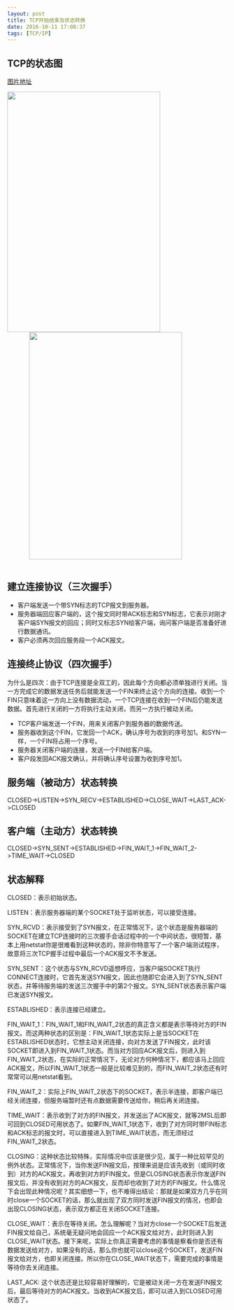 ```yaml
---
layout: post
title: TCP开始结束及状态转换
date: 2016-10-11 17:08:37
tags: [TCP/IP]
---
```


## TCP的状态图

<!-- more -->

[图片地址](http://www.tcpipguide.com/free/t_TCPOperationalOverviewandtheTCPFiniteStateMachineF-2.htm)

<img src="http://mufool.qiniudn.com/tcp/tcpfsm.png" width="350" height="550" align="top" style="float:left;" alt="">
<img src="http://mufool.qiniudn.com/tcp/tcpopenclose.jpg" width="350" height="520" style="margin-left:50px;" alt=""><br/><br/>

## 建立连接协议（三次握手）

* 客户端发送一个带SYN标志的TCP报文到服务器。
* 服务器端回应客户端的，这个报文同时带ACK标志和SYN标志，它表示对刚才客户端SYN报文的回应；同时又标志SYN给客户端，询问客户端是否准备好进行数据通讯。
* 客户必须再次回应服务段一个ACK报文。

## 连接终止协议（四次握手）

为什么是四次：由于TCP连接是全双工的，因此每个方向都必须单独进行关闭。当一方完成它的数据发送任务后就能发送一个FIN来终止这个方向的连接。收到一个FIN只意味着这一方向上没有数据流动，一个TCP连接在收到一个FIN后仍能发送数据。首先进行关闭的一方将执行主动关闭，而另一方执行被动关闭。

* TCP客户端发送一个FIN，用来关闭客户到服务器的数据传送。
* 服务器收到这个FIN，它发回一个ACK，确认序号为收到的序号加1。和SYN一样，一个FIN将占用一个序号。
* 服务器关闭客户端的连接，发送一个FIN给客户端。
* 客户段发回ACK报文确认，并将确认序号设置为收到序号加1。

## 服务端（被动方）状态转换

CLOSED->LISTEN->SYN_RECV->ESTABLISHED->CLOSE_WAIT->LAST_ACK->CLOSED

## 客户端（主动方）状态转换

CLOSED->SYN_SENT->ESTABLISHED->FIN_WAIT_1->FIN_WAIT_2->TIME_WAIT->CLOSED

## 状态解释

CLOSED：表示初始状态。

LISTEN：表示服务器端的某个SOCKET处于监听状态，可以接受连接。

SYN_RCVD：表示接受到了SYN报文，在正常情况下，这个状态是服务器端的SOCKET在建立TCP连接时的三次握手会话过程中的一个中间状态，很短暂，基本上用netstat你是很难看到这种状态的，除非你特意写了一个客户端测试程序，故意将三次TCP握手过程中最后一个ACK报文不予发送。

SYN_SENT：这个状态与SYN_RCVD遥想呼应，当客户端SOCKET执行CONNECT连接时，它首先发送SYN报文，因此也随即它会进入到了SYN_SENT状态，并等待服务端的发送三次握手中的第2个报文。SYN_SENT状态表示客户端已发送SYN报文。

ESTABLISHED：表示连接已经建立。

FIN_WAIT_1：FIN_WAIT_1和FIN_WAIT_2状态的真正含义都是表示等待对方的FIN报文。而这两种状态的区别是：FIN_WAIT_1状态实际上是当SOCKET在ESTABLISHED状态时，它想主动关闭连接，向对方发送了FIN报文，此时该SOCKET即进入到FIN_WAIT_1状态。而当对方回应ACK报文后，则进入到FIN_WAIT_2状态，在实际的正常情况下，无论对方何种情况下，都应该马上回应ACK报文，所以FIN_WAIT_1状态一般是比较难见到的，而FIN_WAIT_2状态还有时常常可以用netstat看到。

FIN_WAIT_2：实际上FIN_WAIT_2状态下的SOCKET，表示半连接，即客户端已经关闭连接，但服务端暂时还有点数据需要传送给你，稍后再关闭连接。

TIME_WAIT：表示收到了对方的FIN报文，并发送出了ACK报文，就等2MSL后即可回到CLOSED可用状态了。如果FIN_WAIT_1状态下，收到了对方同时带FIN标志和ACK标志的报文时，可以直接进入到TIME_WAIT状态，而无须经过FIN_WAIT_2状态。

CLOSING：这种状态比较特殊，实际情况中应该是很少见，属于一种比较罕见的例外状态。正常情况下，当你发送FIN报文后，按理来说是应该先收到（或同时收到）对方的ACK报文，再收到对方的FIN报文。但是CLOSING状态表示你发送FIN报文后，并没有收到对方的ACK报文，反而却也收到了对方的FIN报文。什么情况下会出现此种情况呢？其实细想一下，也不难得出结论：那就是如果双方几乎在同时close一个SOCKET的话，那么就出现了双方同时发送FIN报文的情况，也即会出现CLOSING状态，表示双方都正在关闭SOCKET连接。

CLOSE_WAIT：表示在等待关闭。怎么理解呢？当对方close一个SOCKET后发送FIN报文给自己，系统毫无疑问地会回应一个ACK报文给对方，此时则进入到CLOSE_WAIT状态。接下来呢，实际上你真正需要考虑的事情是察看你是否还有数据发送给对方，如果没有的话，那么你也就可以close这个SOCKET，发送FIN报文给对方，也即关闭连接。所以你在CLOSE_WAIT状态下，需要完成的事情是等待你去关闭连接。

LAST_ACK: 这个状态还是比较容易好理解的，它是被动关闭一方在发送FIN报文后，最后等待对方的ACK报文。当收到ACK报文后，即可以进入到CLOSED可用状态了。
